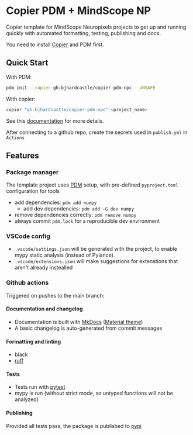 # Copier PDM + MindScope NP

Copier template for MindScope Neuropixels projects to get up and running quickly with automated formatting, testing, publishing and docs.

You need to install [Copier](https://copier.readthedocs.io/en/stable/) and PDM first.

## Quick Start

With PDM:
```bash
pdm init --copier gh:bjhardcastle/copier-pdm-npc --UNSAFE
```

With copier:

```bash
copier "gh:bjhardcastle/copier-pdm-npc" <project_name>
```

See this [documentation](https://copier-pdm.fming.dev) for more details.

After connecting to a github repo, create the secrets used in `publish.yml` in `Actions`

## Features

### Package manager

The template project uses [PDM](https://pdm.fming.dev) setup, with pre-defined `pyproject.toml` configuration for tools
- add dependencies: `pdm add numpy`
  - add dev dependencies: `pdm add -G dev numpy`
- remove dependencies correctly: `pdm remove numpy`
- always commit `pdm.lock` for a reproducible dev environment

### VSCode config

- `.vscode/settings.json` will be generated with the project, to enable mypy static analysis (instead of Pylance).
- `.vscode/extensions.json` will make suggestions for extenstions that aren't already instealled

### Github actions

Triggered on pushes to the main branch:

#### Documentation and changelog

- Documentation is built with [MkDocs](https://github.com/mkdocs/mkdocs)
  ([Material theme](https://github.com/squidfunk/mkdocs-material))
- A basic changelog is auto-generated from commit messages

#### Formatting and linting

- black
- [ruff](https://github.com/charliermarsh/ruff)

#### Tests

- Tests run with [pytest](https://pytest.org/)
- mypy is run (without strict mode, so untyped functions will not be analyzed)

#### Publishing
Provided all tests pass, the package is published to [pypi](https://pypi.org)